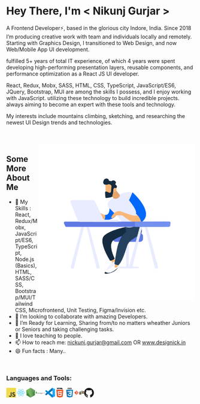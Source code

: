 # Hey There, I'm < Nikunj Gurjar >

A Frontend Developer⚡, based in the glorious city Indore, India. Since 2018 I’m producing creative work with team and individuals locally and remotely. Starting with Graphics Design, I transitioned to Web Design, and now Web/Mobile App UI development.

fulfilled 5+ years of total IT experience, of which 4 years were spent developing high-performing presentation layers, reusable components, and performance optimization as a React JS UI developer.

React, Redux, Mobx, SASS, HTML, CSS, TypeScript, JavaScript/ES6, JQuery, Bootstrap, MUI are among the skills I possess, and I enjoy working with JavaScript. utilizing these technology to build incredible projects. always aiming to become an expert with these tools and technology. 

My interests include mountains climbing, sketching, and researching the newest UI Design trends and technologies.

<br />
<br />

<!-- <img align="right" alt="GIF" src="https://stormotion.io/blog/content/images/2018/12/developer.gif" width="500" height="320" /> -->
<img align="right" alt="Designick Nikunj Gurjar" src="https://github.com/Designicks/designicks/blob/master/developer.gif?raw=true" width="420" height="420" />
<!-- <img align="right" alt="Designick Nikunj Gurjar" src="https://www.mygo.ge/uploads/blog/1584023795.jpg" width="460px" height="380px" /> -->

## Some More About Me

- 🔭  My Skills : React, Redux/Mobx, JavaScript/ES6, TypeScript,
                   Node.js (Basics), HTML, SASS/CSS,
                   Bootstrap/MUI/Tailwind CSS, Microfrontend,
                   Unit Testing, Figma/Invision etc.
- 👯 I’m looking to collaborate with amazing Developers.
- 🤔 I’m Ready for Learning, Sharing from/to no matters wheather Juniors or Seniors and taking challenging tasks.
- 💬 I love teaching to people.
- 📫 How to reach me: nickunj.gurjar@gmail.com OR <a href="https://designicks.github.io/designick-PRO" target="_blank">www.designick.in</a>
- 😄 Fun facts : Many..

<br />

### Languages and Tools:

<img align="left" alt="JavaScript" width="26px" src="https://raw.githubusercontent.com/github/explore/80688e429a7d4ef2fca1e82350fe8e3517d3494d/topics/javascript/javascript.png" />
<img align="left" alt="React" width="26px" src="https://raw.githubusercontent.com/github/explore/80688e429a7d4ef2fca1e82350fe8e3517d3494d/topics/react/react.png" />
<img align="left" alt="Node.js" width="26px" src="https://raw.githubusercontent.com/github/explore/80688e429a7d4ef2fca1e82350fe8e3517d3494d/topics/nodejs/nodejs.png" />
<img align="left" alt="Node.js" width="26px" src="https://raw.githubusercontent.com/github/explore/80688e429a7d4ef2fca1e82350fe8e3517d3494d/topics/mongodb/mongodb.png" />
<img align="left" alt="Visual Studio Code" width="26px" src="https://raw.githubusercontent.com/github/explore/80688e429a7d4ef2fca1e82350fe8e3517d3494d/topics/visual-studio-code/visual-studio-code.png" />
<img align="left" alt="HTML5" width="26px" src="https://raw.githubusercontent.com/github/explore/80688e429a7d4ef2fca1e82350fe8e3517d3494d/topics/html/html.png" />
<img align="left" alt="CSS3" width="26px" src="https://raw.githubusercontent.com/github/explore/80688e429a7d4ef2fca1e82350fe8e3517d3494d/topics/css/css.png" />
<img align="left" alt="Git" width="26px" src="https://raw.githubusercontent.com/github/explore/80688e429a7d4ef2fca1e82350fe8e3517d3494d/topics/git/git.png" />
<img align="left" alt="GitHub" width="26px" src="https://raw.githubusercontent.com/github/explore/78df643247d429f6cc873026c0622819ad797942/topics/github/github.png" />


